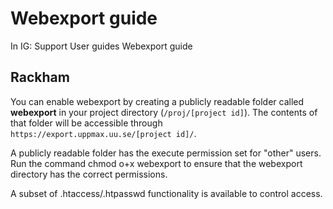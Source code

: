 # Webexport guide

In IG:  Support  User guides  Webexport guide

## Rackham

You can enable webexport by creating a publicly readable folder called **webexport** in your project directory (``/proj/[project id]``). The contents of that folder will be accessible through `https://export.uppmax.uu.se/[project id]/`.

A publicly readable folder has the execute permission set for "other" users. Run the command chmod o+x webexport to ensure that the webexport directory has the correct permissions.

A subset of .htaccess/.htpasswd functionality is available to control access.
